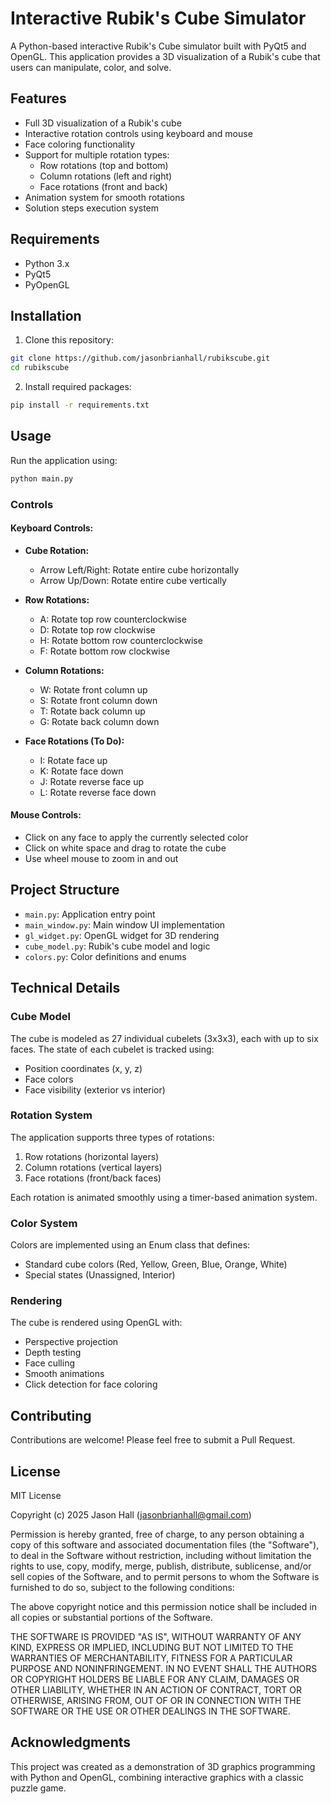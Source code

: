 # Interactive Rubik's Cube Simulator

A Python-based interactive Rubik's Cube simulator built with PyQt5 and OpenGL. This application provides a 3D visualization of a Rubik's cube that users can manipulate, color, and solve.

## Features

- Full 3D visualization of a Rubik's cube
- Interactive rotation controls using keyboard and mouse
- Face coloring functionality
- Support for multiple rotation types:
  - Row rotations (top and bottom)
  - Column rotations (left and right)
  - Face rotations (front and back)
- Animation system for smooth rotations
- Solution steps execution system

## Requirements

- Python 3.x
- PyQt5
- PyOpenGL

## Installation

1. Clone this repository:
```bash
git clone https://github.com/jasonbrianhall/rubikscube.git
cd rubikscube
```

2. Install required packages:
```bash
pip install -r requirements.txt
```

## Usage

Run the application using:
```bash
python main.py
```

### Controls

#### Keyboard Controls:

- **Cube Rotation:**
  - Arrow Left/Right: Rotate entire cube horizontally
  - Arrow Up/Down: Rotate entire cube vertically

- **Row Rotations:**
  - A: Rotate top row counterclockwise
  - D: Rotate top row clockwise
  - H: Rotate bottom row counterclockwise
  - F: Rotate bottom row clockwise

- **Column Rotations:**
  - W: Rotate front column up
  - S: Rotate front column down
  - T: Rotate back column up
  - G: Rotate back column down

- **Face Rotations (To Do):**
  - I: Rotate face up
  - K: Rotate face down
  - J: Rotate reverse face up
  - L: Rotate reverse face down


#### Mouse Controls:

- Click on any face to apply the currently selected color
- Click on white space and drag to rotate the cube
- Use wheel mouse to zoom in and out

## Project Structure

- `main.py`: Application entry point
- `main_window.py`: Main window UI implementation
- `gl_widget.py`: OpenGL widget for 3D rendering
- `cube_model.py`: Rubik's cube model and logic
- `colors.py`: Color definitions and enums

## Technical Details

### Cube Model

The cube is modeled as 27 individual cubelets (3x3x3), each with up to six faces. The state of each cubelet is tracked using:
- Position coordinates (x, y, z)
- Face colors
- Face visibility (exterior vs interior)

### Rotation System

The application supports three types of rotations:
1. Row rotations (horizontal layers)
2. Column rotations (vertical layers)
3. Face rotations (front/back faces)

Each rotation is animated smoothly using a timer-based animation system.

### Color System

Colors are implemented using an Enum class that defines:
- Standard cube colors (Red, Yellow, Green, Blue, Orange, White)
- Special states (Unassigned, Interior)

### Rendering

The cube is rendered using OpenGL with:
- Perspective projection
- Depth testing
- Face culling
- Smooth animations
- Click detection for face coloring

## Contributing

Contributions are welcome! Please feel free to submit a Pull Request.

## License

MIT License

Copyright (c) 2025 Jason Hall (jasonbrianhall@gmail.com)

Permission is hereby granted, free of charge, to any person obtaining a copy
of this software and associated documentation files (the "Software"), to deal
in the Software without restriction, including without limitation the rights
to use, copy, modify, merge, publish, distribute, sublicense, and/or sell
copies of the Software, and to permit persons to whom the Software is
furnished to do so, subject to the following conditions:

The above copyright notice and this permission notice shall be included in all
copies or substantial portions of the Software.

THE SOFTWARE IS PROVIDED "AS IS", WITHOUT WARRANTY OF ANY KIND, EXPRESS OR
IMPLIED, INCLUDING BUT NOT LIMITED TO THE WARRANTIES OF MERCHANTABILITY,
FITNESS FOR A PARTICULAR PURPOSE AND NONINFRINGEMENT. IN NO EVENT SHALL THE
AUTHORS OR COPYRIGHT HOLDERS BE LIABLE FOR ANY CLAIM, DAMAGES OR OTHER
LIABILITY, WHETHER IN AN ACTION OF CONTRACT, TORT OR OTHERWISE, ARISING FROM,
OUT OF OR IN CONNECTION WITH THE SOFTWARE OR THE USE OR OTHER DEALINGS IN THE
SOFTWARE.

## Acknowledgments

This project was created as a demonstration of 3D graphics programming with Python and OpenGL, combining interactive graphics with a classic puzzle game.

